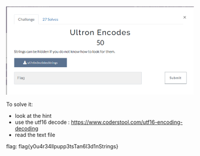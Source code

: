 ![alt text](image.png)

To solve it:
- look at the hint
- use the utf16 decode : https://www.coderstool.com/utf16-encoding-decoding
- read the text file

flag: flag{y0u4r34llpupp3tsTan6l3d1nStrings}
